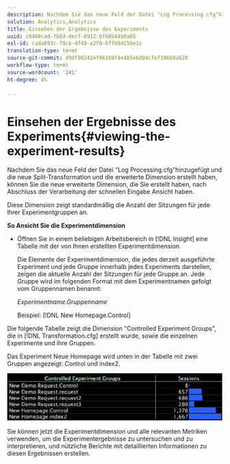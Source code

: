 ```yaml
---
description: Nachdem Sie das neue Feld der Datei "Log Processing.cfg"hinzugefügt und die neue Split-Transformation und die erweiterte Dimension erstellt haben, können Sie die neue erweiterte Dimension, die Sie erstellt haben, nach Abschluss der Verarbeitung der schnellen Eingabe Ansicht haben.
solution: Analytics,Analytics
title: Einsehen der Ergebnisse des Experiments
uuid: c0468cad-fb8d-4ecf-8912-bf80b44b0a65
exl-id: cada693c-79cb-4f49-a2f0-6ff60425be1c
translation-type: tm+mt
source-git-commit: d9df90242ef96188f4e4b5e6d04cfef196b0a628
workflow-type: tm+mt
source-wordcount: '241'
ht-degree: 4%

---
```


# Einsehen der Ergebnisse des Experiments{#viewing-the-experiment-results}

Nachdem Sie das neue Feld der Datei &quot;Log Processing.cfg&quot;hinzugefügt und die neue Split-Transformation und die erweiterte Dimension erstellt haben, können Sie die neue erweiterte Dimension, die Sie erstellt haben, nach Abschluss der Verarbeitung der schnellen Eingabe Ansicht haben.

Diese Dimension zeigt standardmäßig die Anzahl der Sitzungen für jede Ihrer Experimentgruppen an.

**So Ansicht Sie die Experimentdimension**

* Öffnen Sie in einem beliebigen Arbeitsbereich in [!DNL Insight] eine Tabelle mit der von Ihnen erstellten Experimentdimension.

   Die Elemente der Experimentdimension, die jedes derzeit ausgeführte Experiment und jede Gruppe innerhalb jedes Experiments darstellen, zeigen die aktuelle Anzahl der Sitzungen für jede Gruppe an. Jede Gruppe wird im folgenden Format mit dem Experimentnamen gefolgt vom Gruppennamen benannt:

   *Experimentname.Gruppenname*

   Beispiel: [!DNL New Homepage.Control]

Die folgende Tabelle zeigt die Dimension &quot;Controlled Experiment Groups&quot;, die in [!DNL Transformation.cfg] erstellt wurde, sowie die einzelnen Experimente und ihre Gruppen.

Das Experiment Neue Homepage wird unten in der Tabelle mit zwei Gruppen angezeigt: Control und index2.

![](assets/controlledexpgrps.png)

Sie können jetzt die Experimentdimension und alle relevanten Metriken verwenden, um die Experimentergebnisse zu untersuchen und zu interpretieren, und nützliche Berichte mit detaillierten Informationen zu diesen Ergebnissen erstellen.
